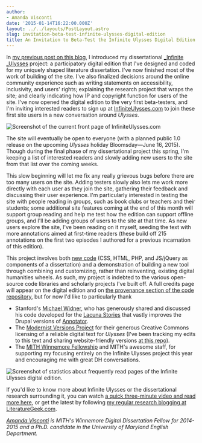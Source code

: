 ```yaml
---
author:
- Amanda Visconti
date: '2015-01-14T16:22:00.000Z'
layout: ../../layouts/PostLayout.astro
slug: invitation-beta-test-infinite-ulysses-digital-edition
title: An Invitation to Beta-Test the Infinite Ulysses Digital Edition
---
```


In [my previous post on this blog](http://mith.umd.edu/infinite-ulysses-designing-public-humanities-conversation/ "Infinite Ulysses: Designing a Public Humanities Conversation"), I introduced my dissertational [\_Infinite \_Ulysses](http://dr.amandavisconti.com/) project: a participatory digital edition that I've designed and coded for my uniquely shaped literature dissertation. I've now finished most of the work of building of the site. I've also finalized decisions around the online community experience such as writing statements on accessibility, inclusivity, and users' rights; explaining the research project that wraps the site; and clearly indicating how IP and copyright function for users of the site. I've now opened the digital edition to the very first beta-testers, and I'm inviting interested readers to sign up at [InfiniteUlysses.com](http://www.infiniteulysses.com) to join these first site users in a new conversation around _Ulysses_.

![Screenshot of the current front page of InfiniteUlysses.com](/assets/images/2015-01-frontpage-980x575.png)

The site will eventually be open to everyone (with a planned public 1.0 release on the upcoming _Ulysses_ holiday Bloomsday—June 16, 2015). Though during the final phase of my dissertational project this spring, I'm keeping a list of interested readers and slowly adding new users to the site from that list over the coming weeks.

This slow beginning will let me fix any really grievous bugs before there are too many users on the site. Adding testers slowly also lets me work more directly with each user as they join the site, gathering their feedback and discussing their user experience. I'm particularly interested in testing the site with people reading in groups, such as book clubs or teachers and their students; some additional site features coming at the end of this month will support group reading and help me test how the edition can support offline groups, and I'll be adding groups of users to the site at that time. As new users explore the site, I've been reading on it myself, seeding the text with more annotations aimed at first-time readers (these build off 215 annotations on the first two episodes I authored for a previous incarnation of this edition).

This project involves both [new code](http://github.com/amandavisconti/infinite-ulysses-public) (CSS, HTML, PHP, and JS/jQuery as components of a dissertation) and a demonstration of building a new tool through combining and customizing, rather than reinventing, existing digital humanities wheels. As such, my project is indebted to the various open-source code libraries and scholarly projects I've built off. A full credits page will appear on the digital edition and on [the provenance section of the code repository](http://github.com/amandavisconti/infinite-ulysses-public#provenance), but for now I'd like to particularly thank

- Stanford's [Michael Widner](http://people.stanford.edu/widner/), who has generously shared and discussed his code developed for the [Lacuna Stories](http://www.lacunastories.com/) that vastly improves the Drupal versions of [Annotator](http://annotatorjs.org/).
- The [Modernist Versions Project](http://web.uvic.ca/~mvp1922/) for their generous Creative Commons licensing of a reliable digital text for _Ulysses_ (I've been tracking my edits to this text and sharing website-friendly versions [at this repo](http://github.com/amandavisconti/ulysses)).
- The [MITH Winnemore Fellowship](http://mith.umd.edu/community/fellowships/winnemore-fellows/) and MITH's awesome staff, for supporting my focusing entirely on the Infinite Ulysses project this year and encouraging me with great DH conversations.

![Screenshot of statistics about frequently read pages of the Infinite Ulysses digital edition.](/assets/images/2015-01-wherepeopleread.png)

If you'd like to know more about Infinite Ulysses or the dissertational research surrounding it, you can watch [a quick three-minute video and read more here](http://dr.amandavisconti.com/), or get the latest by following [my regular research blogging at LiteratureGeek.com](http://dr.amandavisconti.com/).

_[Amanda Visconti](http://mith.umd.edu/people/person/amanda-visconti/ "Amanda Visconti") is MITH's Winnemore Digital Dissertation Fellow for 2014-2015 and a Ph.D. candidate in the University of Maryland English Department._
